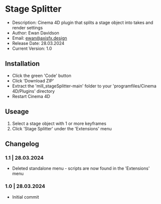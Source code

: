 # Stage Splitter

* Description: Cinema 4D plugin that splits a stage object into takes and render settings
* Author: Ewan Davidson
* Email: ewan@axisfx.design
* Release Date: 28.03.2024
* Current Version: 1.0

## Installation

* Click the green 'Code' button
* Click 'Download ZIP'
* Extract the 'mill_stageSplitter-main' folder to your 'programfiles/Cinema 4D/Plugins' directory
* Restart Cinema 4D

## Useage

1. Select a stage object with 1 or more keyframes
2. Click 'Stage Splitter' under the 'Extensions' menu

## Changelog

### 1.1  |  28.03.2024

* Deleted standalone menu - scripts are now found in the 'Extensions' menu

### 1.0  |  28.03.2024

* Initial commit